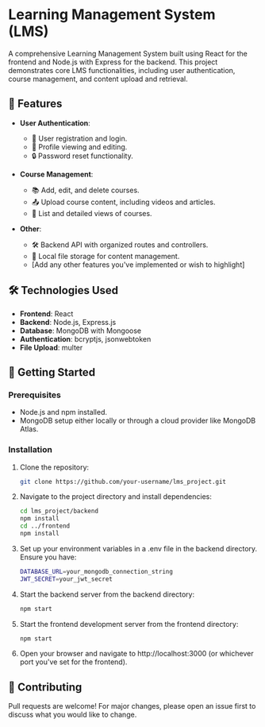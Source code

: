 # Learning Management System (LMS)

A comprehensive Learning Management System built using React for the frontend and Node.js with Express for the backend. This project demonstrates core LMS functionalities, including user authentication, course management, and content upload and retrieval.

## 🌟 Features

- **User Authentication**:

  - 🔐 User registration and login.
  - 📝 Profile viewing and editing.
  - 🔒 Password reset functionality.

- **Course Management**:

  - 📚 Add, edit, and delete courses.
  - 📤 Upload course content, including videos and articles.
  - 📖 List and detailed views of courses.

- **Other**:
  - 🛠 Backend API with organized routes and controllers.
  - 💾 Local file storage for content management.
  - [Add any other features you've implemented or wish to highlight]

## 🛠 Technologies Used

- **Frontend**: React
- **Backend**: Node.js, Express.js
- **Database**: MongoDB with Mongoose
- **Authentication**: bcryptjs, jsonwebtoken
- **File Upload**: multer

## 🚀 Getting Started

### Prerequisites

- Node.js and npm installed.
- MongoDB setup either locally or through a cloud provider like MongoDB Atlas.

### Installation

1. Clone the repository:
   ```bash
   git clone https://github.com/your-username/lms_project.git
   ```
2. Navigate to the project directory and install dependencies:
   ```bash
   cd lms_project/backend
   npm install
   cd ../frontend
   npm install
   ```
3. Set up your environment variables in a .env file in the backend directory. Ensure you have:
   ```bash
   DATABASE_URL=your_mongodb_connection_string
   JWT_SECRET=your_jwt_secret
   ```
4. Start the backend server from the backend directory:
   ```bash
   npm start
   ```
5. Start the frontend development server from the frontend directory:
   ```bash
   npm start
   ```
6. Open your browser and navigate to http://localhost:3000 (or whichever port you've set for the frontend).

## 🤝 Contributing

Pull requests are welcome! For major changes, please open an issue first to discuss what you would like to change.
